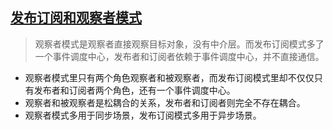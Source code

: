 ## [发布订阅和观察者模式](https://juejin.cn/post/6844904018964119566)
> 观察者模式是观察者直接观察目标对象，没有中介层。而发布订阅模式多了一个事件调度中心，发布者和订阅者依赖于事件调度中心，并不直接通信。

- 观察者模式里只有两个角色观察者和被观察者，而发布订阅模式里却不仅仅只有发布者和订阅者两个角色，还有一个事件调度中心。
- 观察者和被观察者是松耦合的关系，发布者和订阅者则完全不存在耦合。
- 观察者模式多用于同步场景，发布订阅模式多用于异步场景。